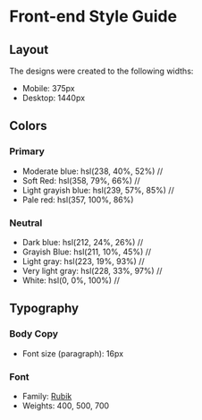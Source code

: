 # Front-end Style Guide

## Layout

The designs were created to the following widths:

- Mobile: 375px
- Desktop: 1440px

## Colors

### Primary

- Moderate blue: hsl(238, 40%, 52%) //
- Soft Red: hsl(358, 79%, 66%) //
- Light grayish blue: hsl(239, 57%, 85%) //
- Pale red: hsl(357, 100%, 86%)

### Neutral

- Dark blue: hsl(212, 24%, 26%) //
- Grayish Blue: hsl(211, 10%, 45%)	//
- Light gray: hsl(223, 19%, 93%) //
- Very light gray: hsl(228, 33%, 97%) //
- White: hsl(0, 0%, 100%) //

## Typography

### Body Copy

- Font size (paragraph): 16px

### Font

- Family: [Rubik](https://fonts.google.com/specimen/Rubik)
- Weights: 400, 500, 700
